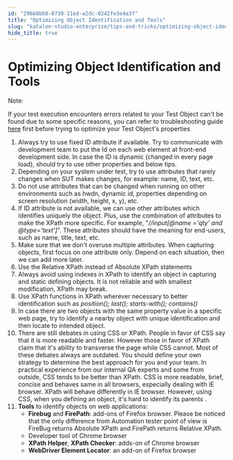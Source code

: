 ```yaml
---
id: "29668bb0-0739-11ed-a2dc-0242fe3e4a3f"
title: "Optimizing Object Identification and Tools"
slug: "katalon-studio-enterprise/tips-and-tricks/optimizing-object-identification-and-tools"
hide_title: true
---
```


# <a id="id" class="anchor_top_offset"/><a id="ariaid-title1" class="anchor_top_offset"/>Optimizing Object Identification and Tools

<div xmlns="http://www.w3.org/1999/xhtml" className="note note note_note"><span className="note__title">Note:</span> 
  <p className="p">
    If your test execution encounters errors related to your
    Test Object can't be found due to some specific reasons, you can
    refer to troubleshooting guide <a className="xref j-external-link" href="http:///display/KD/Troubleshooting+common+issues+related+to+interacting+with+an+element" target="_blank">here</a>  
    first before trying to optimize your Test Object's
    properties
  </p>
</div>
<ol xmlns="http://www.w3.org/1999/xhtml" className="ol"><li className="li">Always try to use fixed ID attribute if available. Try to     communicate with development team to put the Id on each web element     at front-end development side. In case the ID is dynamic (changed     in every page load), should try to use other properties and below     tips.</li><li className="li">Depending on your system under test, try to use attributes that     rarely changes when SUT makes changes, for example: name, ID, text,     etc.</li><li className="li">Do not use attributes that can be changed when running on other     environments such as hwdn, dynamic id, properties depending on     screen resolution (width, height, x, y), etc.</li><li className="li">If ID attribute is not available, we can use other attributes     which identifies uniquely the object. Plus, use the combination     of attributes to make the XPath more specific. For example,     "<em className="ph i">//input[@name ='qty' and @type='text']</em>". These attributes     should have the meaning for end-users, such as name, title, text,     etc.</li><li className="li">Make sure that we don't overuse multiple attributes. When     capturing objects, first focus on one attribute only. Depend on     each situation, then we can add more later.</li><li className="li">Use the Relative XPath instead of Absolute XPath     statements</li><li className="li">Always avoid using indexes in XPath to identify an object in     capturing and static defining objects. It is not reliable and with     smallest modification, XPath may break.</li><li className="li">Use XPath functions in XPath wherever necessary to better     identification such as <em className="ph i">position(); last(); starts-with();       contains()</em>   </li><li className="li">In case there are two objects with the same property value in a     specific web page, try to identify a nearby object with unique     identification and then locate to intended object.</li><li className="li">There are still debates in using CSS or XPath. People in favor     of CSS say that it is more readable and faster. However those in     favor of XPath claim that it's ability to transverse the page while     CSS cannot. Most of these debates always are outdated. You should     define your own strategy to determine the best approach for you and     your team. In practical experience from our internal QA experts and     some from outside, CSS tends to be better than XPath. CSS is more     readable, brief, concise and behaves same in all browsers,     especially dealing with IE browser. XPath will behave differently     in IE browser. However, using CSS, when you defining an object,     it's hard to identify its parents .</li><li className="li">     <strong className="ph b">Tools</strong> to identify objects on web     applications:      <ul className="ul"><li className="li">         <strong className="ph b">Firebug</strong> and <strong className="ph b">FirePath</strong>:         add-ons of Firefox browser. Please be noticed that the only         difference from Automation tester point of view is FireBug returns         Absolute XPath and FirePath returns Relative XPath.</li><li className="li">Developer tool of Chrome browser</li><li className="li">         <strong className="ph b">XPath Helper</strong>, <strong className="ph b">XPath           Checker</strong>:  adds-on of Chrome browser</li><li className="li">         <strong className="ph b">WebDriver Element Locator</strong>: an add-on of         Firefox browser</li></ul>   </li></ol> 
